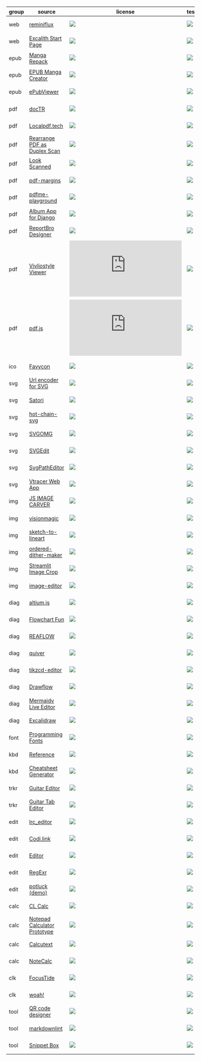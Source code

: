 | group | source | license | tested | readme | preview |
|---|---|---|---|---|---|
| web | [reminiflux](//github.com/reminiflux/reminiflux) | ![](https://img.shields.io/github/license/reminiflux/reminiflux?label=&style=flat-square) | [![](https://img.shields.io/github/last-commit/scillidan/reminiflux/source?label=&style=flat-square)](//github.com/scillidan/reminiflux) | [.md](_readme/reminiflux.md) | ![](_media/reminiflux.png) |
| web | [Excalith Start Page](//github.com/excalith/excalith-start-page) | ![](https://img.shields.io/github/license/excalith/excalith-start-page?label=&style=flat-square) | [![](https://img.shields.io/github/last-commit/scillidan/excalith-start-page/main?label=&style=flat-square)](//github.com/scillidan/excalith-start-page) | [.md](_readme/excalith-start-page.md) | ![](_media/excalith-start-page.png) |
| epub | [Manga Repack](//github.com/Aeroblast/MangaRepack) | ![](https://img.shields.io/github/license/Aeroblast/MangaRepack?label=&style=flat-square) | [![](https://img.shields.io/github/last-commit/scillidan/MangaRepack/main?label=&style=flat-square)](//github.com/scillidan/MangaRepack) | [.md](_readme/mangarepack.md) | ![](_media/mangarepack.png) |
| epub | [EPUB Manga Creator](//github.com/wing-kai/epub-manga-creator) | ![](https://img.shields.io/github/license/wing-kai/epub-manga-creator?label=&style=flat-square) | [![](https://img.shields.io/github/last-commit/scillidan/epub-manga-creator/master?label=&style=flat-square)](//github.com/scillidan/epub-manga-creator) | [.md](_readme/epub-manga-creator.md) | ![](_media/epub-manga-creator.png) |
| epub | [ePubViewer](//github.com/pgaskin/ePubViewer) | ![](https://img.shields.io/github/license/pgaskin/ePubViewer?label=&style=flat-square) | [![](https://img.shields.io/github/last-commit/scillidan/ePubViewer/gh-pages?label=&style=flat-square)](//github.com/scillidan/ePubViewer) | [.md](_readme/epubviewer.md) | ![](_media/epubviewer.png) |
| pdf | [docTR](//github.com/mindee/doctr) | ![](https://img.shields.io/github/license/mindee/doctr?label=&style=flat-square) | [![](https://img.shields.io/github/last-commit/scillidan/doctr/main?label=&style=flat-square)](//github.com/scillidan/doctr) | [.md](_readme/doctr.md) | ![](_media/doctr.png) |
| pdf | [Localpdf.tech](//github.com/julianfbeck/localpdfmerger) | ![](https://img.shields.io/github/license/julianfbeck/localpdfmerger?label=&style=flat-square) | [![](https://img.shields.io/github/last-commit/scillidan/localpdfmerger/main?label=&style=flat-square)](//github.com/scillidan/localpdfmerger) | [.md](_readme/localpdfmerger.md) | ![](_media/localpdfmerger.png) |
| pdf | [Rearrange PDF as Duplex Scan](//github.com/clemensheithecker/pdf-duplex-scan) | ![](https://img.shields.io/github/license/clemensheithecker/pdf-duplex-scan?label=&style=flat-square) | [![](https://img.shields.io/github/last-commit/scillidan/pdf-duplex-scan/main?label=&style=flat-square)](//github.com/scillidan/pdf-duplex-scan) | [.md](_readme/pdf-duplex-scan.md) | ![](_media/pdf-duplex-scan.png) |
| pdf | [Look Scanned](//github.com/rwv/lookscanned.io) | ![](https://img.shields.io/github/license/rwv/lookscanned.io?label=&style=flat-square) | [![](https://img.shields.io/github/last-commit/scillidan/lookscanned.io/main?label=&style=flat-square)](//github.com/scillidan/lookscanned.io) | [.md](_readme/lookscanned-io.md) | ![](_media/lookscanned-io.png) |
| pdf | [pdf-margins](//github.com/ToyVo/pdf-margins) | ![](https://img.shields.io/github/license/ToyVo/pdf-margins?label=&style=flat-square) | [![](https://img.shields.io/github/last-commit/scillidan/pdf-margins/main?label=&style=flat-square)](//github.com/scillidan/pdf-margins) | [.md](_readme/pdf-margins.md) | ![](_media/pdf-margins.png) |
| pdf | [pdfme-playground](//github.com/pdfme/pdfme-playground) | ![](https://img.shields.io/github/license/pdfme/pdfme-playground?label=&style=flat-square) | [![](https://img.shields.io/github/last-commit/scillidan/pdfme-playground/main?label=&style=flat-square)](//github.com/scillidan/pdfme-playground) | [.md](_readme/pdfme-playground.md) | ![](_media/pdfme-playground.png) |
| pdf | [Album App for Django](//github.com/jobsta/albumapp-django) | ![](https://img.shields.io/github/license/jobsta/albumapp-django?label=&style=flat-square) | [![](https://img.shields.io/github/last-commit/scillidan/albumapp-django/master?label=&style=flat-square)](//github.com/scillidan/albumapp-django) | [.md](_readme/albumapp-django.md) | ![](_media/albumapp-django.png) |
| pdf | [ReportBro Designer](//github.com/jobsta/reportbro-designer) | ![](https://img.shields.io/github/license/jobsta/reportbro-designer?label=&style=flat-square) | [![](https://img.shields.io/github/last-commit/scillidan/reportbro-designer/master?label=&style=flat-square)](//github.com/scillidan/reportbro-designer) | [.md](_readme/reportbro-designer.md) | ![](_media/reportbro-designer.png) |
| pdf | [Vivliostyle Viewer](//github.com/vivliostyle/vivliostyle.js/tree/master/packages/viewer) | ![](https://img.shields.io/github/license/vivliostyle/vivliostyle.js?label=&style=flat-square) | [![](https://img.shields.io/github/last-commit/scillidan/vivliostyle.js/main?label=&style=flat-square)](//github.com/scillidan/vivliostyle.js) | [.md](_readme/vivliostyle-viewer.md) | ![](_media/vivliostyle-viewer.png) |
| pdf | [pdf.js](//github.com/mozilla/pdf.js) | ![](https://img.shields.io/github/license/mozilla/pdf.js?label=&style=flat-square) | [![](https://img.shields.io/github/last-commit/scillidan/pdf.js/main?label=&style=flat-square)](//github.com/scillidan/pdf.js) | [.md](_readme/pdfjs.md) | ![](_media/pdfjs.png) |
| ico | [Favycon](//github.com/ruisaraiva19/favycon) | ![](https://img.shields.io/github/license/ruisaraiva19/favycon?label=&style=flat-square) | [![](https://img.shields.io/github/last-commit/scillidan/favycon/main?label=&style=flat-square)](//github.com/scillidan/favycon) | [.md](_readme/favycon.md) | ![](_media/favycon.png) |
| svg | [Url encoder for SVG](//github.com/yoksel/url-encoder) | ![](https://img.shields.io/github/license/yoksel/url-encoder?label=&style=flat-square) | [![](https://img.shields.io/github/last-commit/scillidan/url-encoder/main?label=&style=flat-square)](//github.com/scillidan/url-encoder) | [.md](_readme/url-encoder.md) | ![](_media/url-encoder.png) |
| svg | [Satori](//github.com/vercel/satori) | ![](https://img.shields.io/github/license/vercel/satori?label=&style=flat-square) | [![](https://img.shields.io/github/last-commit/scillidan/satori/main?label=&style=flat-square)](//github.com/scillidan/satori) | [.md](_readme/satori.md) | ![](_media/satori.png) |
| svg | [hot-chain-svg](//github.com/w1nt3r-eth/hot-chain-svg) | ![](https://img.shields.io/github/license/w1nt3r-eth/hot-chain-svg?label=&style=flat-square) | [![](https://img.shields.io/github/last-commit/scillidan/hot-chain-svg/main?label=&style=flat-square)](//github.com/scillidan/hot-chain-svg) | [.md](_readme/hot-chain-svg.md) | ![](_media/hot-chain-svg.png) |
| svg | [SVGOMG](//github.com/jakearchibald/svgomg) | ![](https://img.shields.io/github/license/jakearchibald/svgomg?label=&style=flat-square) | [![](https://img.shields.io/github/last-commit/scillidan/svgomg/main?label=&style=flat-square)](//github.com/scillidan/svgomg) | [.md](_readme/svgomg.md) | ![](_media/svgomg.png) |
| svg | [SVGEdit](//github.com/SVG-Edit/svgedit) | ![](https://img.shields.io/github/license/SVG-Edit/svgedit?label=&style=flat-square) | [![](https://img.shields.io/github/last-commit/scillidan/svgedit/master?label=&style=flat-square)](//github.com/scillidan/svgedit) | [.md](_readme/svgedit.md) | ![](_media/svgedit.png) |
| svg | [SvgPathEditor](//github.com/Yqnn/svg-path-editor) | ![](https://img.shields.io/github/license/Yqnn/svg-path-editor?label=&style=flat-square) | [![](https://img.shields.io/github/last-commit/scillidan/svg-path-editor/master?label=&style=flat-square)](//github.com/scillidan/svg-path-editor) | [.md](_readme/svg-path-editor.md) | ![](_media/svg-path-editor.png) |
| svg | [Vtracer Web App](//github.com/visioncortex/vtracer) | ![](https://img.shields.io/github/license/visioncortex/vtracer?label=&style=flat-square) | [![](https://img.shields.io/github/last-commit/scillidan/vtracer/master?label=&style=flat-square)](//github.com/scillidan/vtracer) | [.md](_readme/vtracer-webapp.md) | ![](_media/vtracer-webapp.png) |
| img | [JS IMAGE CARVER](//github.com/trekhleb/js-image-carver) | ![](https://img.shields.io/github/license/trekhleb/js-image-carver?label=&style=flat-square) | [![](https://img.shields.io/github/last-commit/scillidan/js-image-carver/main?label=&style=flat-square)](//github.com/scillidan/js-image-carver) | [.md](_readme/js-image-carver.md) | ![](_media/js-image-carver.png) |
| img | [visionmagic](//github.com/visioncortex/visionmagic) | ![](https://img.shields.io/github/license/visioncortex/visionmagic?label=&style=flat-square) | [![](https://img.shields.io/github/last-commit/scillidan/visionmagic/master?label=&style=flat-square)](//github.com/scillidan/visionmagic) | [.md](_readme/visionmagic.md) | ![](_media/visionmagic.png) |
| img | [sketch-to-lineart](//github.com/seleb/sketch-to-lineart) | ![](https://img.shields.io/github/license/seleb/sketch-to-lineart?label=&style=flat-square) | [![](https://img.shields.io/github/last-commit/scillidan/sketch-to-lineart/main?label=&style=flat-square)](//github.com/scillidan/sketch-to-lineart) | [.md](_readme/sketch-to-lineart.md) | ![](_media/sketch-to-lineart.png) |
| img | [ordered-dither-maker](//github.com/seleb/ordered-dither-maker) | ![](https://img.shields.io/github/license/seleb/ordered-dither-maker?label=&style=flat-square) | [![](https://img.shields.io/github/last-commit/scillidan/ordered-dither-maker/main?label=&style=flat-square)](//github.com/scillidan/ordered-dither-maker) | [.md](_readme/ordered-dither-maker.md) | ![](_media/ordered-dither-maker.png) |
| img | [Streamlit Image Crop](//github.com/mitsuse/streamlit-image-crop) | ![](https://img.shields.io/github/license/mitsuse/streamlit-image-crop?label=&style=flat-square) | [![](https://img.shields.io/github/last-commit/scillidan/streamlit-image-crop/main?label=&style=flat-square)](//github.com/scillidan/streamlit-image-crop) | [.md](_readme/streamlit-image-crop.md) | ![](_media/streamlit-image-crop.png) |
| img | [image-editor](//github.com/andrepv/image-editor) | ![](https://img.shields.io/github/license/andrepv/image-editor?label=&style=flat-square) | [![](https://img.shields.io/github/last-commit/scillidan/image-editor/master?label=&style=flat-square)](//github.com/scillidan/image-editor) | [.md](_readme/image-editor.md) | ![](_media/image-editor.png) |
| diag | [altium.js](//github.com/gsuberland/altium_js) | ![](https://img.shields.io/github/license/gsuberland/altium_js?label=&style=flat-square) | [![](https://img.shields.io/github/last-commit/scillidan/altium_js/main?label=&style=flat-square)](//github.com/scillidan/altium_js) | [.md](_readme/altium_js.md) | ![](_media/altium_js.png) |
| diag | [Flowchart Fun](//github.com/tone-row/flowchart-fun) | ![](https://img.shields.io/github/license/tone-row/flowchart-fun?label=&style=flat-square) | [![](https://img.shields.io/github/last-commit/scillidan/flowchart-fun/main?label=&style=flat-square)](//github.com/scillidan/flowchart-fun) | [.md](_readme/flowchart-fun.md) | ![](_media/flowchart-fun.png) |
| diag | [REAFLOW](//github.com/reaviz/reaflow) | ![](https://img.shields.io/github/license/reaviz/reaflow?label=&style=flat-square) | [![](https://img.shields.io/github/last-commit/scillidan/reaflow/master?label=&style=flat-square)](//github.com/scillidan/reaflow) | [.md](_readme/reaflow.md) | ![](_media/reaflow.png) |
| diag | [quiver](//github.com/varkor/quiver) | ![](https://img.shields.io/github/license/varkor/quiver?label=&style=flat-square) | [![](https://img.shields.io/github/last-commit/scillidan/quiver/master?label=&style=flat-square)](//github.com/scillidan/quiver) | [.md](_readme/quiver.md) | ![](_media/quiver.png) |
| diag | [tikzcd-editor](//github.com/yishn/tikzcd-editor) | ![](https://img.shields.io/github/license/yishn/tikzcd-editor?label=&style=flat-square) | [![](https://img.shields.io/github/last-commit/scillidan/tikzcd-editor/master?label=&style=flat-square)](//github.com/scillidan/tikzcd-editor) | [.md](_readme/tikzcd-editor.md) | ![](_media/tikzcd-editor.png) |
| diag | [Drawflow](//github.com/jerosoler/Drawflow) | ![](https://img.shields.io/github/license/jerosoler/Drawflow?label=&style=flat-square) | [![](https://img.shields.io/github/last-commit/scillidan/Drawflow/master?label=&style=flat-square)](//github.com/scillidan/Drawflow) | [.md](_readme/drawflow.md) | ![](_media/drawflow.png) |
| diag | [Mermaidv Live Editor](//github.com/mermaid-js/mermaid-live-editor) | ![](https://img.shields.io/github/license/mermaid-js/mermaid-live-editor?label=&style=flat-square) | [![](https://img.shields.io/github/last-commit/scillidan/mermaid-live-editor/master?label=&style=flat-square)](//github.com/scillidan/mermaid-live-editor) | [.md](_readme/mermaid-live-editor.md) | ![](_media/mermaid-live-editor.png) |
| diag | [Excalidraw](//github.com/excalidraw/excalidraw) | ![](https://img.shields.io/github/license/excalidraw/excalidraw?label=&style=flat-square) | [![](https://img.shields.io/github/last-commit/scillidan/excalidraw/master?label=&style=flat-square)](//github.com/scillidan/excalidraw) | [.md](_readme/excalidraw.md) | ![](_media/excalidraw.png) |
| font | [Programming Fonts](//github.com/braver/programmingfonts) | ![](https://img.shields.io/github/license/braver/programmingfonts?label=&style=flat-square) | [![](https://img.shields.io/github/last-commit/scillidan/programmingfonts/gh-pages?label=&style=flat-square)](//github.com/scillidan/programmingfonts) | [.md](_readme/programmingfonts.md) | ![](_media/programmingfonts.png) |
| kbd | [Reference](//github.com/Fechin/reference) | ![](https://img.shields.io/github/license/Fechin/reference?label=&style=flat-square) | [![](https://img.shields.io/github/last-commit/scillidan/reference/main?label=&style=flat-square)](//github.com/scillidan/reference) | [.md](_readme/reference.md) | ![](_media/reference.png) |
| kbd | [Cheatsheet Generator](//github.com/nathanlesage/cheatsheet-generator) | ![](https://img.shields.io/github/license/nathanlesage/cheatsheet-generator?label=&style=flat-square) | [![](https://img.shields.io/github/last-commit/scillidan/cheatsheet-generator/master?label=&style=flat-square)](//github.com/scillidan/cheatsheet-generator) | [.md](_readme/cheatsheet-generator.md) | ![](_media/cheatsheet-generator.png) |
| trkr | [Guitar Editor](//github.com/haixiangyan/guitar-tabs-editor) | ![](https://img.shields.io/github/license/haixiangyan/guitar-tabs-editor?label=&style=flat-square) | [![](https://img.shields.io/github/last-commit/scillidan/guitar-tabs-editor/master?label=&style=flat-square)](//github.com/scillidan/guitar-tabs-editor) | [.md](_readme/guitar-tabs-editor.md) | ![](_media/guitar-tabs-editor.png) |
| trkr | [Guitar Tab Editor](//github.com/calesce/tab-editor) | ![](https://img.shields.io/github/license/calesce/tab-editor?label=&style=flat-square) | [![](https://img.shields.io/github/last-commit/scillidan/tab-editor/master?label=&style=flat-square)](//github.com/scillidan/tab-editor) | [.md](_readme/tab-editor.md) | ![](_media/tab-editor.png) |
| edit | [lrc_editor](//github.com/yiyizym/lrc_editor) | ![](https://img.shields.io/github/license/yiyizym/lrc_editor?label=&style=flat-square) | [![](https://img.shields.io/github/last-commit/scillidan/lrc_editor/master?label=&style=flat-square)](//github.com/scillidan/lrc_editor) | [.md](_readme/lrc_editor.md) | ![](_media/lrc_editor.png) |
| edit | [Codi.link](//github.com/midudev/codi.link) | ![](https://img.shields.io/github/license/midudev/codi.link?label=&style=flat-square) | [![](https://img.shields.io/github/last-commit/scillidan/codi.link/main?label=&style=flat-square)](//github.com/scillidan/codi.link) | [.md](_readme/codi-link.md) | ![](_media/codi-link.png) |
| edit | [Editor](//github.com/markhillard/Editor) | ![](https://img.shields.io/github/license/markhillard/Editor?label=&style=flat-square) | [![](https://img.shields.io/github/last-commit/scillidan/Editor/gh-pages?label=&style=flat-square)](//github.com/scillidan/Editor) | [.md](_readme/editor.md) | ![](_media/editor.png) |
| edit | [RegExr](//github.com/gskinner/regexr) | ![](https://img.shields.io/github/license/gskinner/regexr?label=&style=flat-square) | [![](https://img.shields.io/github/last-commit/scillidan/regexr/master?label=&style=flat-square)](//github.com/scillidan/regexr) | [.md](_readme/regexr.md) | ![](_media/regexr.png) |
| edit | [potluck (demo)](//github.com/inkandswitch/potluck) | ![](https://img.shields.io/github/license//inkandswitch/potluck?label=&style=flat-square) | [![](https://img.shields.io/github/last-commit/scillidan/potluck/main?label=&style=flat-square)](//github.com/scillidan/potluck) | [.md](_readme/potluck.md) | ![](_media/potluck.png) |
| calc | [CL Calc](//github.com/ovk/clcalc) | ![](https://img.shields.io/github/license/ovk/clcalc?label=&style=flat-square) | [![](https://img.shields.io/github/last-commit/scillidan/clcalc/master?label=&style=flat-square)](//github.com/scillidan/clcalc) | [.md](_readme/clcalc.md) | ![](_media/clcalc.png) |
| calc | [Notepad Calculator Prototype](//github.com/SteveRidout/notepad-calculator) | ![](https://img.shields.io/github/license/SteveRidout/notepad-calculator?label=&style=flat-square) | [![](https://img.shields.io/github/last-commit/scillidan/notepad-calculator/master?label=&style=flat-square)](//github.com/scillidan/notepad-calculator) | [.md](_readme/notepad-calculator.md) | ![](_media/notepad-calculator.png) |
| calc | [Calcutext](//github.com/jaredreich/calcutext) | ![](https://img.shields.io/github/license/jaredreich/calcutext?label=&style=flat-square) | [![](https://img.shields.io/github/last-commit/scillidan/calcutext/master?label=&style=flat-square)](//github.com/scillidan/calcutext) | [.md](_readme/calcutext.md) | ![](_media/calcutext.png) |
| calc | [NoteCalc](//github.com/bbodi/notecalc3) | ![](https://img.shields.io/github/license/bbodi/notecalc3?label=&style=flat-square) | [![](https://img.shields.io/github/last-commit/scillidan/notecalc3/develop?label=&style=flat-square)](//github.com/scillidan/notecalc3) | [.md](_readme/notecalc3.md) | ![](_media/notecalc3.png) |
| clk | [FocusTide](//github.com/Hanziness/FocusTide) | ![](https://img.shields.io/github/license/Hanziness/FocusTide?label=&style=flat-square) | [![](https://img.shields.io/github/last-commit/scillidan/FocusTide/develop?label=&style=flat-square)](//github.com/scillidan/FocusTide) | [.md](_readme/focustide.md) | ![](_media/focustide.png) |
| clk | [woah!](//github.com/pabueco/woah) | ![](https://img.shields.io/github/license/pabueco/woah?label=&style=flat-square) | [![](https://img.shields.io/github/last-commit/scillidan/woah/main?label=&style=flat-square)](//github.com/scillidan/woah) | [.md](_readme/woah.md) | ![](_media/woah.png) |
| tool | [QR code designer](//github.com/kochrt/qr-designer) | ![](https://img.shields.io/github/license/kochrt/qr-designer?label=&style=flat-square) | [![](https://img.shields.io/github/last-commit/scillidan/qr-designer/main?label=&style=flat-square)](//github.com/scillidan/qr-designer) | [.md](_readme/qr-designer.md) | ![](_media/qr-designer.png) |
| tool | [markdownlint](//github.com/DavidAnson/markdownlint) | ![](https://img.shields.io/github/license/DavidAnson/markdownlint?label=&style=flat-square) | [![](https://img.shields.io/github/last-commit/scillidan/markdownlint/main?label=&style=flat-square)](//github.com/scillidan/markdownlint) | [.md](_readme/markdownlint.md) | ![](_media/markdownlint.png) |
| tool | [Snippet Box](//github.com/pawelmalak/snippet-box) | ![](https://img.shields.io/github/license/pawelmalak/snippet-box?label=&style=flat-square) | [![](https://img.shields.io/github/last-commit/scillidan/snippet-box/master?label=&style=flat-square)](//github.com/scillidan/snippet-box) | [.md](_readme/snippet-box.md) | ![](_media/snippet-box.png) |